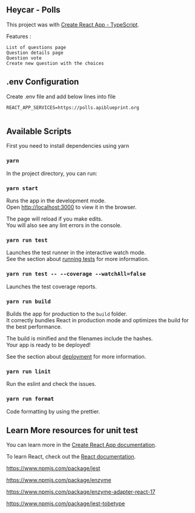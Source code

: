 ## Heycar - Polls

This project was with [Create React App - TypeScript](https://create-react-app.dev/docs/getting-started/#creating-a-typescript-app).

Features :

```
List of questions page
Question details page
Question vote
Create new question with the choices
```

## .env Configuration

Create .env file and add below lines into file

```
REACT_APP_SERVICES=https://polls.apiblueprint.org


```

## Available Scripts

First you need to install dependencies using yarn

### `yarn`

In the project directory, you can run:

### `yarn start`

Runs the app in the development mode.<br>
Open [http://localhost:3000](http://localhost:3000) to view it in the browser.

The page will reload if you make edits.<br>
You will also see any lint errors in the console.

### `yarn run test`

Launches the test runner in the interactive watch mode.<br>
See the section about [running tests](https://facebook.github.io/create-react-app/docs/running-tests) for more information.

### `yarn run test -- --coverage --watchAll=false`

Launches the test coverage reports.

### `yarn run build`

Builds the app for production to the `build` folder.<br>
It correctly bundles React in production mode and optimizes the build for the best performance.

The build is minified and the filenames include the hashes.<br>
Your app is ready to be deployed!

See the section about [deployment](https://facebook.github.io/create-react-app/docs/deployment) for more information.

### `yarn run linit`

Run the eslint and check the issues.

### `yarn run format`

Code formatting by using the prettier.

## Learn More resources for unit test

You can learn more in the [Create React App documentation](https://facebook.github.io/create-react-app/docs/getting-started).

To learn React, check out the [React documentation](https://reactjs.org/).

https://www.npmjs.com/package/jest

https://www.npmjs.com/package/enzyme

https://www.npmjs.com/package/enzyme-adapter-react-17

https://www.npmjs.com/package/jest-tobetype
